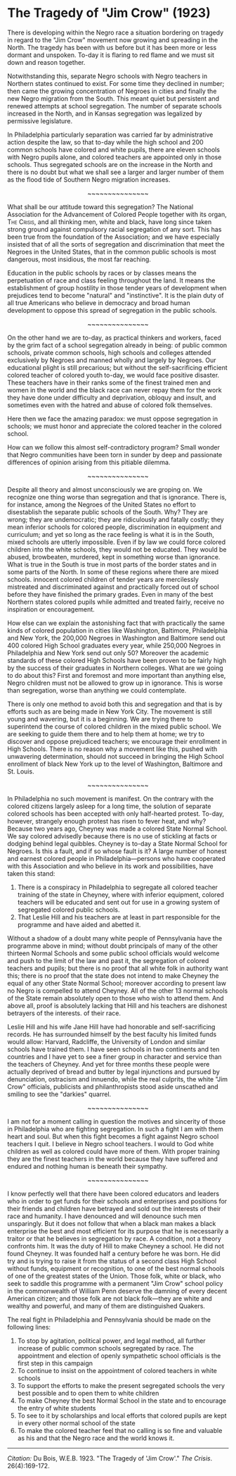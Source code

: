 # The Tragedy of "Jim Crow" (1923)

There is developing within the Negro race a situation bordering on tragedy in regard to the "Jim Crow" movement now growing and spreading in the North. The tragedy has been with us before but it has been more or less dormant and unspoken. To-day it is flaring to red flame and we must sit down and reason together.

<p style="text-align:center> ~~~~~~~~~~~~~~~ </p>

I stood yesterday before three thousand folk in Philadelphia and said at length what I am saying now more concisely and definitely. It was an earnest crowd quivering with excitement and feeling, and the thing that it had in mind was this:

For 90 years, Pennsylvania has had a private colored school founded by Richard Humphreys, a West Indian ex-slave-holder. The institute was located first on Lombard Street, Philadelphia, then on Bainbridge Street and finally in 1911 was removed to Cheyney, twenty miles from Philadelphia in a beautiful section where new buildings were erected and a normal school equipped.

Many distinguished persons have been at the head of the school including Charles L. Reason of New York, Ebenezer D. Bassett, afterward Minister to Haiti, the late Fannie Jackson Coppin, Hugh Brown and at present Leslie P. Hill, Harvard '03, Phi Beta Kappa. In 1914, the school began to receive State aid at the rate of $6,000 every two years. In 1920, the school was made a State Normal School with an appropriation of $125,000 per year for two years.

Meantime the Northern states slowly struggled out from the shadow of "Jim Crow" school legislation. The schools of New York City became mixed and Negro teachers were appointed who taught without segregation. The same thing happened in Massachusetts, in Northern Illinois and Northern Ohio; in Pennsylvania it became in 1881, "unlawful" to make "any distinction whatever" on account of race among public school children.

Notwithstanding this, separate Negro schools with Negro teachers in Northern states continued to exist. For some time they declined in number; then came the growing concentration of Negroes in cities and finally the new Negro migration from the South. This meant quiet but persistent and renewed attempts at school segregation. The number of separate schools increased in the North, and in Kansas segregation was legalized by permissive legislature.

In Philadelphia particularly separation was carried far by administrative action despite the law, so that to-day while the high school and 200 common schools have colored and white pupils, there are eleven schools with Negro pupils alone, and colored teachers are appointed only in those schools. Thus segregated schools are on the increase in the North and there is no doubt but what we shall see a larger and larger number of them as the flood tide of Southern Negro migration increases.
<p align="center"> ~~~~~~~~~~~~~~~ </p>

What shall be our attitude toward this segregation? The National Association for the Advancement of Colored People together with its organ, <span style="font-variant:small-caps;">The Crisis</span>, and all thinking men, white and black, have long since taken strong ground against compulsory racial segregation of any sort. This has been true from the foundation of the Association; and we have especially insisted that of all the sorts of segregation and discrimination that meet the Negroes in the United States, that in the common public schools is most dangerous, most insidious, the most far reaching.

Education in the public schools by races or by classes means the perpetuation of race and class feeling throughout the land. It means the establishment of group hostility in those tender years of development when prejudices tend to become "natural" and "instinctive". It is the plain duty of all true Americans who believe in democracy and broad human development to oppose this spread of segregation in the public schools.

<p align="center"> ~~~~~~~~~~~~~~~ </p>

On the other hand we are to-day, as practical thinkers and workers, faced by the grim fact of a school segregation already in being: of public common schools, private common schools, high schools and colleges attended exclusively by Negroes and manned wholly and largely by Negroes. Our educational plight is still precarious; but without the self-sacrificing efficient colored teacher of colored youth to-day, we would face positive disaster. These teachers have in their ranks some of the finest trained men and women in the world and the black race can never repay them for the work they have done under difficulty and deprivation, obloquy and insult, and sometimes even with the hatred and abuse of colored folk themselves.

Here then we face the amazing paradox: we must oppose segregation in schools; we must honor and appreciate the colored teacher in the colored school.

How can we follow this almost self-contradictory program? Small wonder that Negro communities have been torn in sunder by deep and passionate differences of opinion arising from this pitiable dilemma.

<p align="center"> ~~~~~~~~~~~~~~~ </p>

Despite all theory and almost unconsciously we are groping on. We recognize one thing worse than segregation and that is ignorance. There is, for instance, among the Negroes of the United States no effort to disestablish the separate public schools of the South. Why? They are wrong; they are undemocratic; they are ridiculously and fatally costly; they mean inferior schools for colored people, discrimination in equipment and curriculum; and yet so long as the race feeling is what it is in the South, mixed schools are utterly impossible. Even if by law we could force colored children into the white schools, they would not be educated. They would be abused, browbeaten, murdered, kept in something worse than ignorance. What is true in the South is true in most parts of the border states and in some parts of the North. In some of these regions where there are mixed schools. innocent colored children of tender years are mercilessly mistreated and discriminated against and practically forced out of school before they have finished the primary grades. Even in many of the best Northern states colored pupils while admitted and treated fairly, receive no inspiration or encouragement.

How else can we explain the astonishing fact that with practically the same kinds of colored population in cities like Washington, Baltimore, Philadelphia and New York, the 200,000 Negroes in Washington and Baltimore send out 400 colored High School graduates every year, while 250,000 Negroes in Philadelphia and New York send out only 50? Moreover the academic standards of these colored High Schools have been proven to be fairly high by the success of their graduates in Northern colleges. What are we going to do about this? First and foremost and more important than anything else, Negro children must not be allowed to grow up in ignorance. This is worse than segregation, worse than anything we could contemplate.

There is only one method to avoid both this and segregation and that is by efforts such as are being made in New York City. The movement is still young and wavering, but it is a beginning. We are trying there to superintend the course of colored children in the mixed public school. We are seeking to guide them there and to help them at home; we try to discover and oppose prejudiced teachers; we encourage their enrollment in High Schools. There is no reason why a movement like this, pushed with unwavering determination, should not succeed in bringing the High School enrollment of black New York up to the level of Washington, Baltimore and St. Louis.

<p align="center"> ~~~~~~~~~~~~~~~ </p>

In Philadelphia no such movement is manifest. On the contrary with the colored citizens largely asleep for a long time, the solution of separate colored schools has been accepted with only half-hearted protest. To-day, however, strangely enough protest has risen to fever heat, and why? Because two years ago, Cheyney was made a colored State Normal School. We say colored advisedly because there is no use of stickling at facts or dodging behind legal quibbles. Cheyney is to-day a State Normal School for Negroes. Is this a fault, and if so whose fault is it? A large number of honest and earnest colored people in Philadelphia—persons who have cooperated with this Association and who believe in its work and possibilities, have taken this stand:

1. There is a conspiracy in Philadelphia to segregate all colored teacher training of the state in Cheyney, where with inferior equipment, colored teachers will be educated and sent out for use in a growing system of segregated colored public schools.
2. That Leslie Hill and his teachers are at least in part responsible for the programme and have aided and abetted it.

Without a shadow of a doubt many white people of Pennsylvania have the programme above in mind; without doubt principals of many of the other thirteen Normal Schools and some public school officials would welcome and push to the limit of the law and past it, the segregation of colored teachers and pupils; but there is no proof that all white folk in authority want this; there is no proof that the state does not intend to make Cheyney the equal of any other State Normal School; moreover according to present law no Negro is compelled to attend Cheyney. All of the other 13 normal schools of the State remain absolutely open to those who wish to attend them. And above all, proof is absolutely lacking that Hill and his teachers are dishonest betrayers of the interests. of their race.

Leslie Hill and his wife Jane Hill have had honorable and self-sacrificing records. He has surrounded himself by the best faculty his limited funds would allow: Harvard, Radcliffe, the University of London and similar schools have trained them. I have seen schools in two continents and ten countries and I have yet to see a finer group in character and service than the teachers of Cheyney. And yet for three months these people were actually deprived of bread and butter by legal injunctions and pursued by denunciation, ostracism and innuendo, while the real culprits, the white "Jim Crow" officials, publicists and philanthropists stood aside unscathed and smiling to see the "darkies" quarrel.

<p align="center"> ~~~~~~~~~~~~~~~ </p>

I am not for a moment calling in question the motives and sincerity of those in Philadelphia who are fighting segregation. In such a fight I am with them heart and soul. But when this fight becomes a fight against Negro school teachers I quit. I believe in Negro school teachers. I would to God white children as well as colored could have more of them. With proper training they are the finest teachers in the world because they have suffered and endured and nothing human is beneath their sympathy.

<p align="center"> ~~~~~~~~~~~~~~~ </p>

I know perfectly well that there have been colored educators and leaders who in order to get funds for their schools and enterprises and positions for their friends and children have betrayed and sold out the interests of their race and humanity. I have denounced and will denounce such men unsparingly. But it does not follow that when a black man makes a black enterprise the best and most efficient for its purpose that he is necessarily a traitor or that he believes in segregation by race. A condition, not a theory confronts him. It was the duty of Hill to make Cheyney a school. He did not found Cheyney. It was founded half a century before he was born. He did try and is trying to raise it from the status of a second class High School without funds, equipment or recognition, to one of the best normal schools of one of the greatest states  of the Union. Those folk, white or black, who seek to saddle this programme with a permanent "Jim Crow" school policy in the commonwealth of William Penn deserve the damning of every decent American citizen; and those folk are not black folk—they are white and wealthy and powerful, and many of them are distinguished Quakers.

The real fight in Philadelphia and Pennsylvania should be made on the following lines:

1. To stop by agitation, political power, and legal method, all further increase of public common schools segregated by race. The appointment and election of openly sympathetic school officials is the first step in this campaign
2. To continue to insist on the appointment of colored teachers in white schools
 3. To support the efforts to make the present segregated schools the very best possible and to open them to white children
4. To make Cheyney the best Normal School in the state and to encourage the entry of white students
 5. To see to it by scholarships and local efforts that colored pupils are kept in every other normal school of the state
6. To make the colored teacher feel that no calling is so fine and valuable as his and that the Negro race and the world knows it.


______________
*Citation:* Du Bois, W.E.B. 1923. "The Tragedy of 'Jim Crow'." *The Crisis*. 26(4):169-172.
